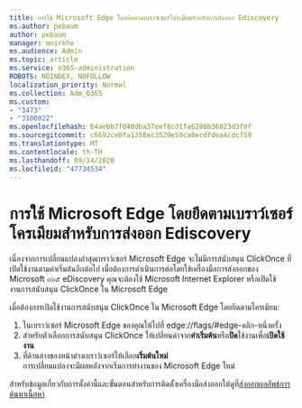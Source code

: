 ```yaml
---
title: การใช้ Microsoft Edge โดยยึดตามเบราว์เซอร์โครเมียมสำหรับการส่งออก Ediscovery
ms.author: pebaum
author: pebaum
manager: mnirkhe
ms.audience: Admin
ms.topic: article
ms.service: o365-administration
ROBOTS: NOINDEX, NOFOLLOW
localization_priority: Normal
ms.collection: Adm_O365
ms.custom:
- "3473"
- "3100022"
ms.openlocfilehash: 64aebb7f048dba37eef8cd1fa6286b36823d3f0f
ms.sourcegitcommit: c6692ce0fa1358ec3529e59ca0ecdfdea4cdc759
ms.translationtype: MT
ms.contentlocale: th-TH
ms.lasthandoff: 09/14/2020
ms.locfileid: "47734534"
---
```

# <a name="using-microsoft-edge-based-on-chromium-browsers-for-ediscovery-export"></a>การใช้ Microsoft Edge โดยยึดตามเบราว์เซอร์โครเมียมสำหรับการส่งออก Ediscovery

เนื่องจากการเปลี่ยนแปลงล่าสุดเบราว์เซอร์ Microsoft Edge จะไม่มีการสนับสนุน ClickOnce ที่เปิดใช้งานตามค่าเริ่มต้นอีกต่อไป เมื่อต้องการดำเนินการต่อโดยใช้เครื่องมือการส่งออกของ Microsoft ๓๖๕ eDiscovery คุณจะต้องใช้ Microsoft Internet Explorer หรือเปิดใช้งานการสนับสนุน ClickOnce ใน Microsoft Edge 

เมื่อต้องการเปิดใช้งานการสนับสนุน ClickOnce ใน Microsoft Edge โดยยึดตามโครเมียม: 
1. ในเบราว์เซอร์ Microsoft Edge ของคุณให้ไปที่ edge://flags/#edge-คลิก-หนึ่งครั้ง
2. สำหรับตัวเลือกการสนับสนุน ClickOnce ให้เปลี่ยนค่าจาก**ค่าเริ่มต้น**หรือ**ปิด**ใช้งานเพื่อ**เปิดใช้งาน** 
3. ที่ด้านล่างของหน้าต่างเบราว์เซอร์ให้เลือก**เริ่มต้นใหม่** <br>
 การเปลี่ยนแปลงจะมีผลหลังจากเริ่มการทำงานของ Microsoft Edge ใหม่ 

สำหรับข้อมูลเกี่ยวกับการตั้งค่านี้และขั้นตอนสำหรับการติดตั้งเครื่องมือส่งออกให้ดูที่[ส่งออกผลลัพธ์การค้นหาเนื้อหา](https://docs.microsoft.com/microsoft-365/compliance/export-search-results)